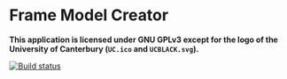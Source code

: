 # Frame Model Creator

**This application is licensed under GNU GPLv3 except for the logo of the University of Canterbury (`UC.ico` and `UCBLACK.svg`).**

[![Build status](https://ci.appveyor.com/api/projects/status/yhoptiappef25xk4?svg=true)](https://ci.appveyor.com/project/TLCFEM/fmc)
